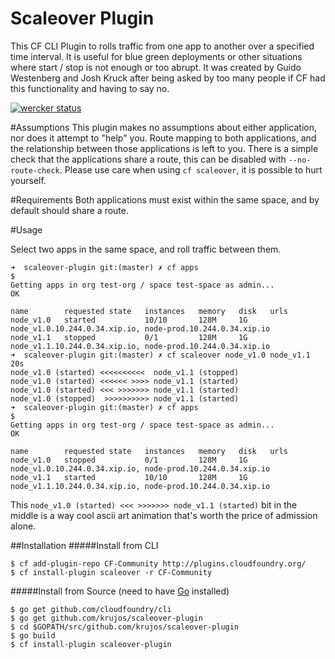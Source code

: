 # Scaleover Plugin
This CF CLI Plugin to rolls traffic from one app to another over a specified time interval. It is useful for blue green deployments or other situations where start / stop is not enough or too abrupt. It was created by Guido Westenberg and Josh Kruck after being asked by too many people if CF had this functionality and having to say no. 

[![wercker status](https://app.wercker.com/status/f5f8d90193968cce6f5d60583d85be3c/s "wercker status")](https://app.wercker.com/project/bykey/f5f8d90193968cce6f5d60583d85be3c)

#Assumptions
This plugin makes no assumptions about either application, nor does it attempt to "help" you. Route mapping to both applications, and the relationship between those applications is left to you. There is a simple check that the applications share a route, this can be disabled with `--no-route-check`. Please use care when using `cf scaleover`, it is possible to hurt yourself.

#Requirements
Both applications must exist within the same space, and by default should share a route.

#Usage

Select two apps in the same space, and roll traffic between them.

```
➜  scaleover-plugin git:(master) ✗ cf apps                                                                                                                    $
Getting apps in org test-org / space test-space as admin...
OK

name        requested state   instances   memory   disk   urls
node_v1.0   started           10/10       128M     1G     node_v1.0.10.244.0.34.xip.io, node-prod.10.244.0.34.xip.io
node_v1.1   stopped           0/1         128M     1G     node_v1.1.10.244.0.34.xip.io, node-prod.10.244.0.34.xip.io
➜  scaleover-plugin git:(master) ✗ cf scaleover node_v1.0 node_v1.1 20s
node_v1.0 (started) <<<<<<<<<<  node_v1.1 (stopped)
node_v1.0 (started) <<<<<< >>>> node_v1.1 (started)
node_v1.0 (started) <<< >>>>>>> node_v1.1 (started)
node_v1.0 (stopped)  >>>>>>>>>> node_v1.1 (started)
➜  scaleover-plugin git:(master) ✗ cf apps                                                                                                                    $
Getting apps in org test-org / space test-space as admin...
OK

name        requested state   instances   memory   disk   urls
node_v1.0   stopped           0/1         128M     1G     node_v1.0.10.244.0.34.xip.io, node-prod.10.244.0.34.xip.io
node_v1.1   started           10/10       128M     1G     node_v1.1.10.244.0.34.xip.io, node-prod.10.244.0.34.xip.io

```

This `node_v1.0 (started) <<< >>>>>>> node_v1.1 (started)` bit in the middle is a way cool ascii art animation that's worth the price of admission alone. 

##Installation
#####Install from CLI 
  ```
  $ cf add-plugin-repo CF-Community http://plugins.cloudfoundry.org/
  $ cf install-plugin scaleover -r CF-Community
  ```
  
  
#####Install from Source (need to have [Go](http://golang.org/dl/) installed)
  ```
  $ go get github.com/cloudfoundry/cli
  $ go get github.com/krujos/scaleover-plugin
  $ cd $GOPATH/src/github.com/krujos/scaleover-plugin
  $ go build
  $ cf install-plugin scaleover-plugin
  ```
